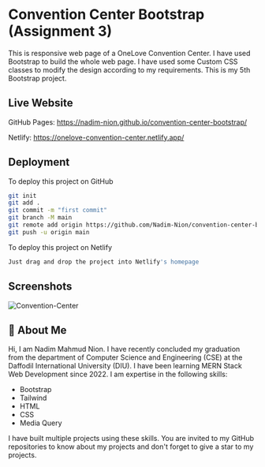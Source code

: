 
# Convention Center Bootstrap (Assignment 3)

This is responsive web page of a OneLove Convention Center. I have used Bootstrap to build the whole web page. I have used some Custom CSS classes to modify the design according to my requirements. This is my 5th Bootstrap project. 


## Live Website

GitHub Pages: https://nadim-nion.github.io/convention-center-bootstrap/

Netlify: https://onelove-convention-center.netlify.app/

## Deployment

To deploy this project on GitHub

```bash
git init
git add .      
git commit -m "first commit"
git branch -M main
git remote add origin https://github.com/Nadim-Nion/convention-center-bootstrap.git
git push -u origin main

```


To deploy this project on Netlify

```bash
Just drag and drop the project into Netlify's homepage

```

## Screenshots

![Convention-Center](https://user-images.githubusercontent.com/60613933/226691764-8aa2ee7a-f4df-49af-8532-28438394c79c.png)



## 🚀 About Me
Hi, I am Nadim Mahmud Nion. I have recently concluded my graduation from the department of Computer Science and Engineering (CSE) at the Daffodil International University (DIU). I have been learning MERN Stack Web Development since 2022. I am expertise in the following skills:

* Bootstrap
* Tailwind
* HTML
* CSS
* Media Query

I have built multiple projects using these skills. You are invited to my GitHub repositories to know about my projects and don't forget to give a star to my projects.